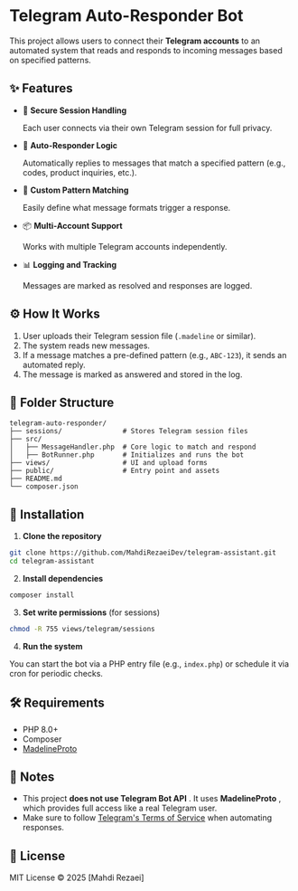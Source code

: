 # Telegram Auto-Responder Bot

This project allows users to connect their **Telegram accounts** to an automated system that reads and responds to incoming messages based on specified patterns.

## ✨ Features

* 🔐 **Secure Session Handling**

  Each user connects via their own Telegram session for full privacy.
* 🤖 **Auto-Responder Logic**

  Automatically replies to messages that match a specified pattern (e.g., codes, product inquiries, etc.).
* 🧠 **Custom Pattern Matching**

  Easily define what message formats trigger a response.
* 📦 **Multi-Account Support**

  Works with multiple Telegram accounts independently.
* 📊 **Logging and Tracking**

  Messages are marked as resolved and responses are logged.

## ⚙️ How It Works

1. User uploads their Telegram session file (`.madeline` or similar).
2. The system reads new messages.
3. If a message matches a pre-defined pattern (e.g., `ABC-123`), it sends an automated reply.
4. The message is marked as answered and stored in the log.

## 📁 Folder Structure

```
telegram-auto-responder/
├── sessions/               # Stores Telegram session files
├── src/
│   ├── MessageHandler.php  # Core logic to match and respond
│   ├── BotRunner.php       # Initializes and runs the bot
├── views/                  # UI and upload forms
├── public/                 # Entry point and assets
├── README.md
└── composer.json
```

## 🚀 Installation

1. **Clone the repository**

```bash
git clone https://github.com/MahdiRezaeiDev/telegram-assistant.git
cd telegram-assistant
```

2. **Install dependencies**

```bash
composer install
```

3. **Set write permissions** (for sessions)

```bash
chmod -R 755 views/telegram/sessions
```

4. **Run the system**

You can start the bot via a PHP entry file (e.g., `index.php`) or schedule it via cron for periodic checks.

## 🛠 Requirements

* PHP 8.0+
* Composer
* [MadelineProto](https://github.com/danog/MadelineProto)

## 📌 Notes

* This project  **does not use Telegram Bot API** . It uses  **MadelineProto** , which provides full access like a real Telegram user.
* Make sure to follow [Telegram&#39;s Terms of Service](https://telegram.org/tos) when automating responses.

## 📄 License

MIT License © 2025 [Mahdi Rezaei]
